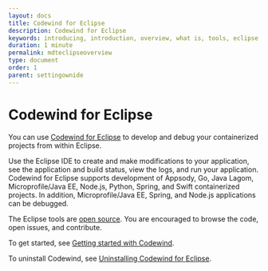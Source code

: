 ```yaml
---
layout: docs
title: Codewind for Eclipse
description: Codewind for Eclipse
keywords: introducing, introduction, overview, what is, tools, eclipse, Codewind for Eclipse, Eclipse tools, Eclipse IDE, local installation
duration: 1 minute
permalink: mdteclipseoverview
type: document
order: 1
parent: settingownide
---
```


# Codewind for Eclipse

You can use [Codewind for Eclipse](https://marketplace.eclipse.org/content/codewind) to develop and debug your containerized projects from within Eclipse.

Use the Eclipse IDE to create and make modifications to your application, see the application and build status, view the logs, and run your application. Codewind for Eclipse supports development of Appsody, Go, Java Lagom, Microprofile/Java EE, Node.js, Python, Spring, and Swift containerized projects. In addition, Microprofile/Java EE, Spring, and Node.js applications can be debugged.

The Eclipse tools are [open source](https://github.com/eclipse/codewind-eclipse). You are encouraged to browse the code, open issues, and contribute.

To get started, see [Getting started with Codewind](mdteclipsegettingstarted.html).

To uninstall Codewind, see [Uninstalling Codewind for Eclipse](mdteclipseuninstall.html).
